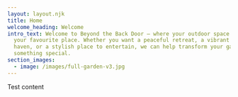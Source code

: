 ```yaml
---
layout: layout.njk
title: Home
welcome_heading: Welcome
intro_text: Welcome to Beyond the Back Door — where your outdoor space becomes
  your favourite place. Whether you want a peaceful retreat, a vibrant wildlife
  haven, or a stylish place to entertain, we can help transform your garden into
  something special.
section_images:
  - image: /images/full-garden-v3.jpg
---
```

T﻿est content